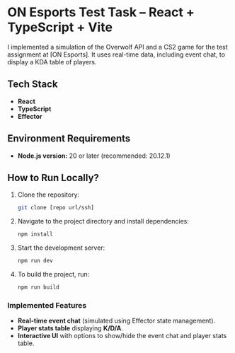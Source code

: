 # ON Esports Test Task – React + TypeScript + Vite

I implemented a simulation of the Overwolf API and a CS2 game for the test assignment at [ON Esports]. It uses real-time data, including event chat, to display a KDA table of players.

## Tech Stack
- **React**
- **TypeScript**
- **Effector**

## Environment Requirements
- **Node.js version:** 20 or later (recommended: 20.12.1)

## How to Run Locally?
1. Clone the repository:
   ```sh
   git clone [repo url/ssh]
2. Navigate to the project directory and install dependencies:
    ```sh
    npm install
3. Start the development server:
    ```sh
   npm run dev
4. To build the project, run:
    ```sh
   npm run build


### Implemented Features
- **Real-time event chat** (simulated using Effector state management).
- **Player stats table** displaying **K/D/A**.
- **Interactive UI** with options to show/hide the event chat and player stats table.
   
